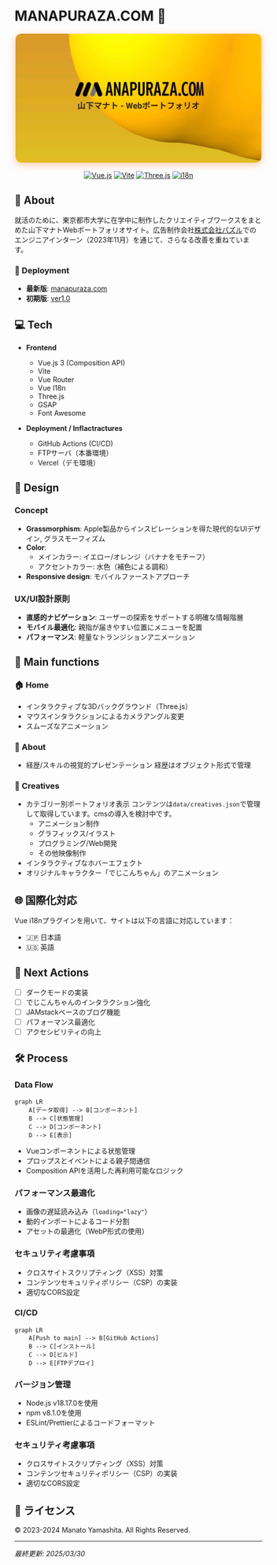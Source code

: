 # MANAPURAZA.COM 🍌

<div align="center">
  <img src="./public/ogp.jpg" alt="OGP image" width="500" style="border-radius: 12px; box-shadow: 0 4px 15px rgba(255, 152, 79, 0.5);">
  
  [![Vue.js](https://img.shields.io/badge/Vue.js-3.x-4FC08D?style=flat-square&logo=vue.js)](https://vuejs.org/)
  [![Vite](https://img.shields.io/badge/Vite-latest-646CFF?style=flat-square&logo=vite)](https://vitejs.dev/)
  [![Three.js](https://img.shields.io/badge/Three.js-latest-000000?style=flat-square&logo=three.js)](https://threejs.org/)
  [![i18n](https://img.shields.io/badge/i18n-Supported-success?style=flat-square)](https://vue-i18n.intlify.dev/)
</div>

## 🌟 About

就活のために、東京都市大学に在学中に制作したクリエイティブワークスをまとめた山下マナトWebポートフォリオサイト。広告制作会社[株式会社パズル](https://puzzle-inc.jp)でのエンジニアインターン（2023年11月）を通じて、さらなる改善を重ねています。

### 🔗 Deployment

- **最新版**: [manapuraza.com](https://manapuraza.com)
- **初期版**: [ver1.0](https://manapuraza-s0y8f8i94-manatoyamashita.vercel.app)

## 💻 Tech

- **Frontend**
  - Vue.js 3 (Composition API)
  - Vite
  - Vue Router
  - Vue I18n
  - Three.js
  - GSAP
  - Font Awesome

- **Deployment / Inflactractures**

  - GitHub Actions (CI/CD)
  - FTPサーバ（本番環境）
  - Vercel（デモ環境）

## 🎨 Design

### Concept

- **Grassmorphism**: Apple製品からインスピレーションを得た現代的なUIデザイン, グラスモーフィズム
- **Color**:
  - メインカラー: イエロー/オレンジ（バナナをモチーフ）
  - アクセントカラー: 水色（補色による調和）
- **Responsive design**: モバイルファーストアプローチ

### UX/UI設計原則

- **直感的ナビゲーション**: ユーザーの探索をサポートする明確な情報階層
- **モバイル最適化**: 親指が届きやすい位置にメニューを配置
- **パフォーマンス**: 軽量なトランジションアニメーション

## 📱 Main functions

### 🏠 Home

- インタラクティブな3Dバックグラウンド（Three.js）
- マウスインタラクションによるカメラアングル変更
- スムーズなアニメーション

### 👤 About

- 経歴/スキルの視覚的プレゼンテーション
経歴はオブジェクト形式で管理

### 💼 Creatives

- カテゴリー別ポートフォリオ表示
コンテンツは`data/creatives.json`で管理して取得しています。cmsの導入を検討中です。
  - アニメーション制作
  - グラフィックス/イラスト
  - プログラミング/Web開発
  - その他映像制作
- インタラクティブなホバーエフェクト
- オリジナルキャラクター「でじこんちゃん」のアニメーション

## 🌐 国際化対応

Vue i18nプラグインを用いて、サイトは以下の言語に対応しています：

- 🇯🇵 日本語
- 🇺🇸 英語

## 🚀 Next Actions

- [ ] ダークモードの実装
- [ ] でじこんちゃんのインタラクション強化
- [ ] JAMstackベースのブログ機能
- [ ] パフォーマンス最適化
- [ ] アクセシビリティの向上

## 🛠️ Process

### Data Flow

```mermaid
graph LR
    A[データ取得] --> B[コンポーネント]
    B --> C[状態管理]
    C --> D[コンポーネント]
    D --> E[表示]
```

- Vueコンポーネントによる状態管理
- プロップスとイベントによる親子間通信
- Composition APIを活用した再利用可能なロジック

### パフォーマンス最適化

- 画像の遅延読み込み（`loading="lazy"`）
- 動的インポートによるコード分割
- アセットの最適化（WebP形式の使用）

### セキュリティ考慮事項

- クロスサイトスクリプティング（XSS）対策
- コンテンツセキュリティポリシー（CSP）の実装
- 適切なCORS設定

### CI/CD

```mermaid
graph LR
    A[Push to main] --> B[GitHub Actions]
    B --> C[インストール]
    C --> D[ビルド]
    D --> E[FTPデプロイ]
```

### バージョン管理

- Node.js v18.17.0を使用
- npm v8.1.0を使用
- ESLint/Prettierによるコードフォーマット

### セキュリティ考慮事項

- クロスサイトスクリプティング（XSS）対策
- コンテンツセキュリティポリシー（CSP）の実装
- 適切なCORS設定

## 📝 ライセンス

© 2023-2024 Manato Yamashita. All Rights Reserved.

---
*最終更新: 2025/03/30*

